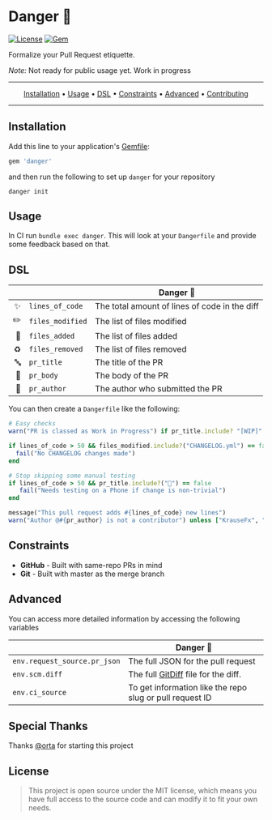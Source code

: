# Danger :no_entry_sign:

[![License](http://img.shields.io/badge/license-MIT-green.svg?style=flat)](https://github.com/orta/danger/blob/master/LICENSE)
[![Gem](https://img.shields.io/gem/v/danger.svg?style=flat)](http://rubygems.org/gems/danger)

Formalize your Pull Request etiquette.

*Note:* Not ready for public usage yet. Work in progress

-------
<p align="center">
    <a href="#installation">Installation</a> &bull; 
    <a href="#usage">Usage</a> &bull; 
    <a href="#dsl">DSL</a> &bull; 
    <a href="#constraints">Constraints</a> &bull; 
    <a href="#advanced">Advanced</a> &bull; 
    <a href="#contributing">Contributing</a>
</p>

-------

## Installation

Add this line to your application's [Gemfile](https://guides.cocoapods.org/using/a-gemfile.html):

```ruby
gem 'danger'
```

and then run the following to set up `danger` for your repository

```
danger init
```

## Usage

In CI run `bundle exec danger`.  This will look at your `Dangerfile` and provide some feedback based on that.

## DSL

&nbsp;  | &nbsp; | Danger :no_entry_sign:
-------------: | ------------- | ----
:sparkles: | `lines_of_code` | The total amount of lines of code in the diff
:pencil2:  | `files_modified` |  The list of files modified
:ship: | `files_added` | The list of files added
:recycle: | `files_removed` | The list of files removed
:abc:  | `pr_title` | The title of the PR
:book:  | `pr_body` | The body of the PR
:busts_in_silhouette:  | `pr_author` | The author who submitted the PR

You can then create a `Dangerfile` like the following:

``` ruby
# Easy checks
warn("PR is classed as Work in Progress") if pr_title.include? "[WIP]"

if lines_of_code > 50 && files_modified.include?("CHANGELOG.yml") == false
  fail("No CHANGELOG changes made")
end

# Stop skipping some manual testing
if lines_of_code > 50 && pr_title.include?("📱") == false
   fail("Needs testing on a Phone if change is non-trivial")
end

message("This pull request adds #{lines_of_code} new lines")
warn("Author @#{pr_author} is not a contributor") unless ["KrauseFx", "orta"].include?(pr_author)
```

## Constraints

* **GitHub** - Built with same-repo PRs in mind
* **Git** - Built with master as the merge branch

## Advanced

You can access more detailed information by accessing the following variables

&nbsp; | Danger :no_entry_sign:
------------- | ----
`env.request_source.pr_json` | The full JSON for the pull request
`env.scm.diff` | The full [GitDiff](https://github.com/schacon/ruby-git/blob/master/lib/git/diff.rb) file for the diff.
`env.ci_source` | To get information like the repo slug or pull request ID

## Special Thanks

Thanks [@orta](https://twitter.com/orta) for starting this project

## License

> This project is open source under the MIT license, which means you have full access to the source code and can modify it to fit your own needs. 
